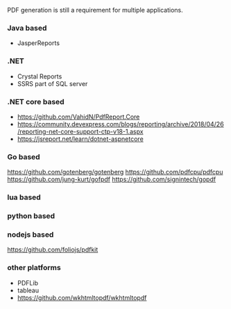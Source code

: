 PDF generation is still a requirement for multiple applications.


### Java based
* JasperReports

### .NET
* Crystal Reports
* SSRS part of SQL server

### .NET core based
* https://github.com/VahidN/PdfReport.Core
* https://community.devexpress.com/blogs/reporting/archive/2018/04/26/reporting-net-core-support-ctp-v18-1.aspx
* https://jsreport.net/learn/dotnet-aspnetcore

### Go based
https://github.com/gotenberg/gotenberg
https://github.com/pdfcpu/pdfcpu
https://github.com/jung-kurt/gofpdf
https://github.com/signintech/gopdf


### lua based


### python based

### nodejs based
https://github.com/foliojs/pdfkit


### other platforms
* PDFLib
* tableau
* https://github.com/wkhtmltopdf/wkhtmltopdf
